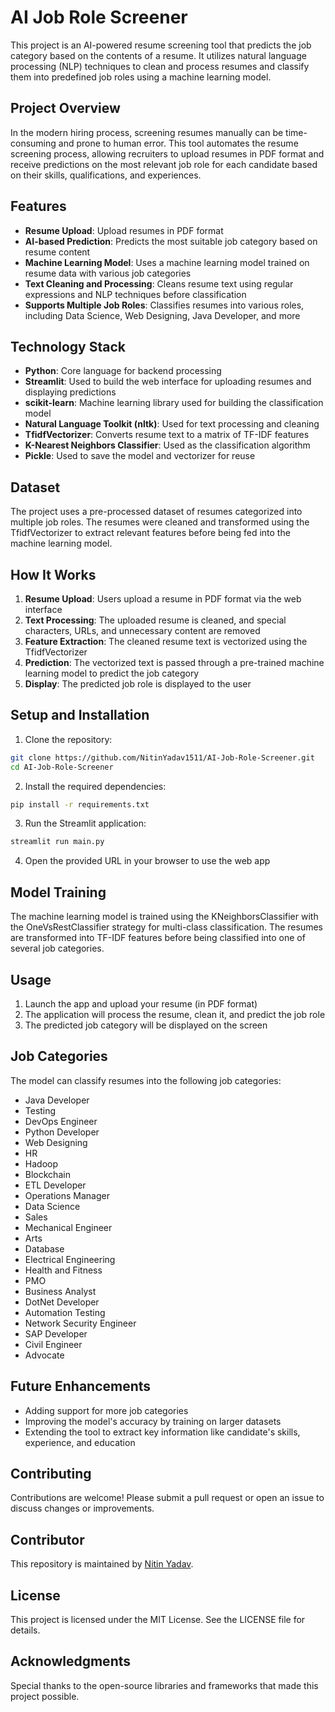 # AI Job Role Screener

This project is an AI-powered resume screening tool that predicts the job category based on the contents of a resume. It utilizes natural language processing (NLP) techniques to clean and process resumes and classify them into predefined job roles using a machine learning model.

## Project Overview

In the modern hiring process, screening resumes manually can be time-consuming and prone to human error. This tool automates the resume screening process, allowing recruiters to upload resumes in PDF format and receive predictions on the most relevant job role for each candidate based on their skills, qualifications, and experiences.

## Features

- **Resume Upload**: Upload resumes in PDF format
- **AI-based Prediction**: Predicts the most suitable job category based on resume content
- **Machine Learning Model**: Uses a machine learning model trained on resume data with various job categories
- **Text Cleaning and Processing**: Cleans resume text using regular expressions and NLP techniques before classification
- **Supports Multiple Job Roles**: Classifies resumes into various roles, including Data Science, Web Designing, Java Developer, and more

## Technology Stack

- **Python**: Core language for backend processing
- **Streamlit**: Used to build the web interface for uploading resumes and displaying predictions
- **scikit-learn**: Machine learning library used for building the classification model
- **Natural Language Toolkit (nltk)**: Used for text processing and cleaning
- **TfidfVectorizer**: Converts resume text to a matrix of TF-IDF features
- **K-Nearest Neighbors Classifier**: Used as the classification algorithm
- **Pickle**: Used to save the model and vectorizer for reuse

## Dataset

The project uses a pre-processed dataset of resumes categorized into multiple job roles. The resumes were cleaned and transformed using the TfidfVectorizer to extract relevant features before being fed into the machine learning model.

## How It Works

1. **Resume Upload**: Users upload a resume in PDF format via the web interface
2. **Text Processing**: The uploaded resume is cleaned, and special characters, URLs, and unnecessary content are removed
3. **Feature Extraction**: The cleaned resume text is vectorized using the TfidfVectorizer
4. **Prediction**: The vectorized text is passed through a pre-trained machine learning model to predict the job category
5. **Display**: The predicted job role is displayed to the user

## Setup and Installation

1. Clone the repository:
```bash
git clone https://github.com/NitinYadav1511/AI-Job-Role-Screener.git
cd AI-Job-Role-Screener
```

2. Install the required dependencies:
```bash
pip install -r requirements.txt
```

3. Run the Streamlit application:
```bash
streamlit run main.py
```

4. Open the provided URL in your browser to use the web app

## Model Training

The machine learning model is trained using the KNeighborsClassifier with the OneVsRestClassifier strategy for multi-class classification. The resumes are transformed into TF-IDF features before being classified into one of several job categories.

## Usage

1. Launch the app and upload your resume (in PDF format)
2. The application will process the resume, clean it, and predict the job role
3. The predicted job category will be displayed on the screen

## Job Categories

The model can classify resumes into the following job categories:

- Java Developer
- Testing
- DevOps Engineer
- Python Developer
- Web Designing
- HR
- Hadoop
- Blockchain
- ETL Developer
- Operations Manager
- Data Science
- Sales
- Mechanical Engineer
- Arts
- Database
- Electrical Engineering
- Health and Fitness
- PMO
- Business Analyst
- DotNet Developer
- Automation Testing
- Network Security Engineer
- SAP Developer
- Civil Engineer
- Advocate

## Future Enhancements

- Adding support for more job categories
- Improving the model's accuracy by training on larger datasets
- Extending the tool to extract key information like candidate's skills, experience, and education

## Contributing

Contributions are welcome! Please submit a pull request or open an issue to discuss changes or improvements.

## Contributor

This repository is maintained by [Nitin Yadav](https://github.com/NitinYadav1511).

## License

This project is licensed under the MIT License. See the LICENSE file for details.

## Acknowledgments

Special thanks to the open-source libraries and frameworks that made this project possible.
